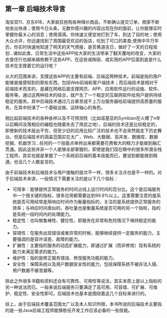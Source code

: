 ## 第一章 后端技术导言

淘宝双11、京东618，大家疯狂抢购各种降价商品，不断确认提交订单，商家不断地发出快递；使用今日头条，无数你感兴趣的内容出现在你的面前，让你能够实时掌握你最关心的消息；使用滴滴，你快速又便宜地打到了车，到达了目的地；使用大众点评，你迅速找到了周围最受欢迎的饭店，吃到了可口的美食;使用中华万年历，你实时快速地知道了明天的天气预报，是否黄道吉日，做好了一天的日程规划...诸如此类，日常生活中这些APP给大家的生活带来了翻天覆地的改变，大家的衣食住行也越来越依赖于这些APP。在这些或绚丽、或实用的APP后面到底是什么技术在支撑着它的运行呢？

从大的范围来讲，支撑这些APP的主要有前端、后端这两种技术。前端是指的用户能够直接感知到的那些东西，包括Web前端和客户端技术；而后端技术是相对于前端技术而言的，是藏在网络后面支撑网页、APP、应用软件运行的设施、软件、服务等。通过这两种技术的结合，就产生了一个稳定的互联网软件给用户提供持续稳定的服务。其中后端技术通过几台甚至成千上万台服务器给前端提供高质量的服务，在其中扮演了一个基础设施、运转轴心的角色。

相比起前端技术的各种各样以及不可预测性（比如诺基亚的Symbian在火爆了n年以后瞬间没落相应的编程也随着失去了用武之地），后端的技术还是比较稳定的，即使新的技术层出不穷，但至少旧的应用比较广泛的技术也不会突然就走下历史舞台。但是后端技术的涵盖范围实在太广，Web、大数据、高并发、数据库、数据挖掘、机器学习...任何的一个技能点单拎出来都需要花费极大的精力才能做到融汇贯通。因此这些并非一个人能够全部掌握的，即使是我们现在眼中的很多所谓全栈工程师，其实也就是掌握了一个系统前后端的基本技能而已，要说到都能做到精通，也没几个人敢妄言的。

由于前端技术和后端技术与用户接触的层次不一样，很多关注点也是不一样的。对于后端技术来讲，一般情况下需要关注的是以下几个指标：

- 可用率：能够提供正常服务的时间占线上运行时间的百分比。这个是后端服务中一个很关键的指标，很多应用都需要达到99.9%以上。这里需要注意的是系统是否可用经常是用响应时间作为衡量指标的，关注的是系统提供正常服务的效率；与响应时间类似的，吞吐量也是衡量系统是否可用的另一个指标，指的是系统一段时间内的处理能力。
- 稳定性：也叫做鲁棒性、健壮性，即服务在异常和危险情况下保持稳定的能力。
- 容错性：在服务出现错误或者异常的时候，能够继续提供一定服务的能力，主要强调的是容许误差、故障的能力。
- 扩展性：主要指的服务的动态扩展能力，即通过扩展（而非修改）现有系统的能力来满足需求的能力。
- 维护性：指的是修正服务错误、修改服务功能的能力。
- 安全性：保障系统以及用户数据安全性的能力，包括保障系统不被非法入侵、用户数据不被泄漏等。

除此之外很多书籍和资料还会有可靠性、可用性等说法，其实本质上是以上指标的另一种说法而已。一般来说后端服务只要满足了高可用、可容错、可扩展、可维护、稳定性、安全性即可。后端技术也基本是围绕着这几个目标来进行的。

综上，由于后端技术覆盖范围太广以及本人知识所限，本书所说的后端技术主要指的是一些Java后端工程师能够胜任开发工作应该必备的一些技能。



